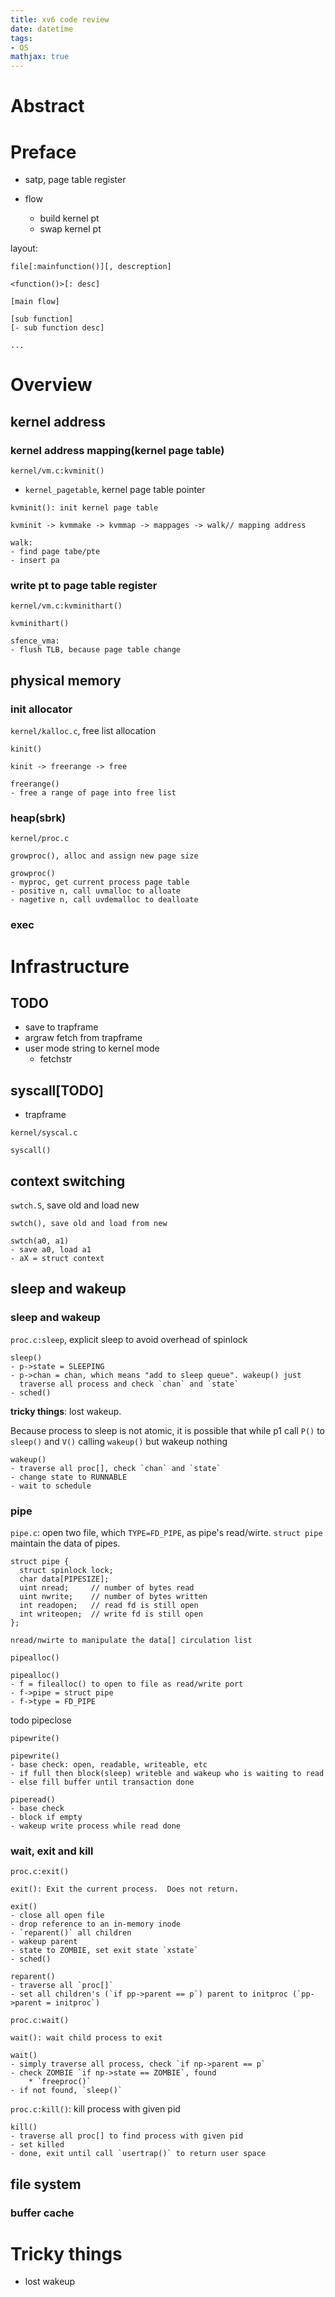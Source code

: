 ```yaml
---
title: xv6 code review
date: datetime
tags: 
- OS
mathjax: true
---
```


# Abstract


# Preface

- satp, page table register

- flow
	* build kernel pt
	* swap kernel pt

layout:

`file[:mainfunction()][, descreption]`

```
<function()>[: desc]

[main flow]

[sub function]
[- sub function desc]

...
```

# Overview

## kernel address

### kernel address mapping(kernel page table)

`kernel/vm.c:kvminit()`

- `kernel_pagetable`, kernel page table pointer

```
kvminit(): init kernel page table

kvminit -> kvmmake -> kvmmap -> mappages -> walk// mapping address

walk:
- find page tabe/pte
- insert pa
```

### write pt to page table register

`kernel/vm.c:kvminithart()`

```
kvminithart()

sfence_vma:
- flush TLB, because page table change
```

## physical memory

### init allocator

`kernel/kalloc.c`, free list allocation

```
kinit()

kinit -> freerange -> free

freerange()
- free a range of page into free list
```


### heap(sbrk)

`kernel/proc.c`

```
growproc(), alloc and assign new page size

growproc()
- myproc, get current process page table
- positive n, call uvmalloc to alloate
- nagetive n, call uvdemalloc to dealloate
```

### exec


# Infrastructure

## TODO

- save to trapframe
- argraw fetch from trapframe
- user mode string to kernel mode
	* fetchstr

## syscall[TODO]


- trapframe

`kernel/syscal.c`

```
syscall()
```

## context switching

`swtch.S`, save old and load new

```
swtch(), save old and load from new

swtch(a0, a1)
- save a0, load a1
- aX = struct context 
```

## sleep and wakeup

### sleep and wakeup

`proc.c:sleep`, explicit sleep to avoid overhead of spinlock

```
sleep()
- p->state = SLEEPING
- p->chan = chan, which means "add to sleep queue". wakeup() just
  traverse all process and check `chan` and `state`
- sched()
```

**tricky things**: lost wakeup.

Because process to sleep is not atomic, it is possible that while p1
call `P()` to `sleep()` and `V()` calling `wakeup()` but wakeup nothing


```
wakeup()
- traverse all proc[], check `chan` and `state`
- change state to RUNNABLE
- wait to schedule
```


### pipe

`pipe.c`: open two file, which `TYPE=FD_PIPE`, as pipe's read/wirte. `struct pipe` maintain the data of pipes.

```
struct pipe {
  struct spinlock lock;
  char data[PIPESIZE];
  uint nread;     // number of bytes read
  uint nwrite;    // number of bytes written
  int readopen;   // read fd is still open
  int writeopen;  // write fd is still open
};

nread/nwirte to manipulate the data[] circulation list
```

```
pipealloc()

pipealloc()
- f = filealloc() to open to file as read/write port
- f->pipe = struct pipe
- f->type = FD_PIPE
```

todo pipeclose

```
pipewrite()

pipewrite()
- base check: open, readable, writeable, etc
- if full then block(sleep) writeble and wakeup who is waiting to read
- else fill buffer until transaction done
```

```
piperead()
- base check
- block if empty
- wakeup write process while read done
```


### wait, exit and kill

`proc.c:exit()`

```
exit(): Exit the current process.  Does not return.

exit()
- close all open file
- drop reference to an in-memory inode
- `reparent()` all children
- wakeup parent
- state to ZOMBIE, set exit state `xstate`
- sched()

reparent()
- traverse all `proc[]`
- set all children's (`if pp->parent == p`) parent to initproc (`pp->parent = initproc`)
```

`proc.c:wait()`

```
wait(): wait child process to exit

wait()
- simply traverse all process, check `if np->parent == p`
- check ZOMBIE `if np->state == ZOMBIE`, found
	* `freeproc()`
- if not found, `sleep()`
```

`proc.c:kill()`: kill process with given pid

```
kill()
- traverse all proc[] to find process with given pid
- set killed
- done, exit until call `usertrap()` to return user space
```

## file system

### buffer cache

# Tricky things

- lost wakeup

